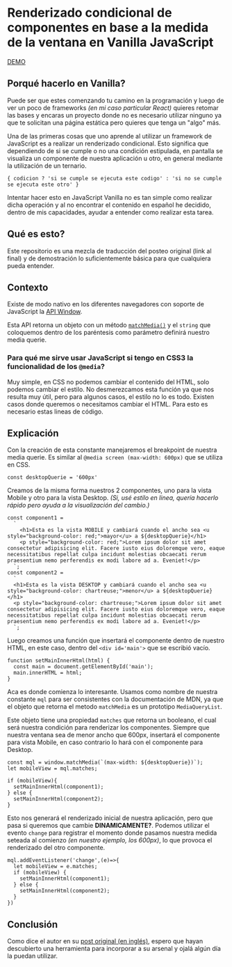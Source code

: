 # Renderizado condicional de componentes en base a la medida de la ventana en Vanilla JavaScript

[DEMO](https://render-condicional-vanillajs.netlify.app/)

## Porqué hacerlo en Vanilla?

Puede ser que estes comenzando tu camino en la programación y luego de ver un poco de frameworks *(en mi caso particular React)* quieres retomar las bases y encaras un proyecto donde no es necesario utilizar ninguno ya que te solicitan una página estática pero quieres que tenga un "algo" más.

Una de las primeras cosas que uno aprende al utilizar un framework de JavaScript es a realizar un renderizado condicional. Esto significa que dependiendo de si se cumple o no una condición estipulada, en pantalla se visualiza un componente de nuestra aplicación u otro, en general mediante la utilización de un ternario.

```
{ codicion ? 'si se cumple se ejecuta este codigo' : 'si no se cumple se ejecuta este otro' }
```

Intentar hacer esto en JavaScript Vanilla no es tan simple como realizar dicha operación y al no encontrar el contenido en español he decidido, dentro de mis capacidades, ayudar a entender como realizar esta tarea.

## Qué es esto?

Este repositorio es una mezcla de traducción del posteo original (link al final) y de demostración lo suficientemente básica para que cualquiera pueda entender.

## Contexto

Existe de modo nativo en los diferentes navegadores con soporte de JavaScript la [API Window](https://developer.mozilla.org/es/docs/Web/API/Window). 

Esta API retorna un objeto con un método [`matchMedia()`](https://developer.mozilla.org/es/docs/Web/API/Window/matchMedia) y el `string` que coloquemos dentro de los paréntesis como parámetro definirá nuestro media querie.

### Para qué me sirve usar JavaScript si tengo en CSS3 la funcionalidad de los `@media`?

Muy simple, en CSS no podemos cambiar el contenido del HTML, solo podemos cambiar el estilo. No desmerezcamos esta función ya que nos resulta muy útil, pero para algunos casos, el estilo no lo es todo. Existen casos donde queremos o necesitamos cambiar el HTML. Para esto es necesario estas lineas de código.

## Explicación

Con la creación de esta constante manejaremos el breakpoint de nuestra media querie. Es similar al `@media screen (max-width: 600px)` que se utiliza en CSS.

```
const desktopQuerie = '600px'
```

Creamos de la misma forma nuestros 2 componentes, uno para la vista Mobile y otro para la vista Desktop. *(Si, usé estilo en linea, quería hacerlo rápido pero ayuda a la visualización del cambio.)*

```
const component1 = 
  `
    <h1>Esta es la vista MOBILE y cambiará cuando el ancho sea <u style="background-color: red;">mayor</u> a ${desktopQuerie}</h1>
    <p style="background-color: red;">Lorem ipsum dolor sit amet consectetur adipisicing elit. Facere iusto eius doloremque vero, eaque necessitatibus repellat culpa incidunt molestias obcaecati rerum praesentium nemo perferendis ex modi labore ad a. Eveniet!</p>
  `;
const component2 = 
  `
  <h1>Esta es la vista DESKTOP y cambiará cuando el ancho sea <u style="background-color: chartreuse;">menor</u> a ${desktopQuerie}</h1>
  <p style="background-color: chartreuse;">Lorem ipsum dolor sit amet consectetur adipisicing elit. Facere iusto eius doloremque vero, eaque necessitatibus repellat culpa incidunt molestias obcaecati rerum praesentium nemo perferendis ex modi labore ad a. Eveniet!</p>
  `;
```

Luego creamos una función que insertará el componente dentro de nuestro HTML, en este caso, dentro del `<div id='main'>` que se escribió vacío.

```   
function setMainInnerHtml(html) {
  const main = document.getElementById('main');
  main.innerHTML = html;
} 
```

Aca es donde comienza lo interesante. Usamos como nombre de nuestra constante `mql` para ser consistentes con la documentación de MDN, ya que el objeto que retorna el metodo `matchMedia` es un prototipo `MediaQueryList`. 

Este objeto tiene una propiedad `matches` que retorna un booleano, el cual será nuestra condición para renderizar los componentes. Siempre que nuestra ventana sea de menor ancho que 600px, insertará el componente para vista Mobile, en caso contrario lo hará con el componente para Desktop.

```
const mql = window.matchMedia(`(max-width: ${desktopQuerie})`);
let mobileView = mql.matches;

if (mobileView){
  setMainInnerHtml(component1);
} else {
  setMainInnerHtml(component2);
}
```

Esto nos generará el renderizado inicial de nuestra aplicación, pero que pasa si queremos que cambie **DINAMICAMENTE?**. Podemos utilizar el evento `change` para registrar el momento donde pasamos nuestra medida seteada al comienzo *(en nuestro ejemplo, los 600px)*, lo que provoca el renderizado del otro componente.

```
mql.addEventListener('change',(e)=>{
  let mobileView = e.matches;
  if (mobileView) {
    setMainInnerHtml(component1);
  } else {
    setMainInnerHtml(component2);
  }
})
```

## Conclusión

Como dice el autor en su [post original (en inglés)](https://dev.to/yanns1/how-to-render-different-components-based-on-screen-size-2p35), espero que hayan descubierto una herramienta para incorporar a su arsenal y ojalá algún día la puedan utilizar.

